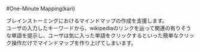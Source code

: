 #One-Minute Mapping(kari)  

ブレインストーミングにおけるマインドマップの作成を支援します。  
ユーザの入力したキーワードから、wikipediaのリンクを辿って関連の有りそうな単語を提示し、ユーザは気に入った単語をクリックするといった簡単なクリック操作だけでマインドマップを作り上げてしまいます。  


